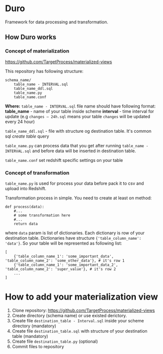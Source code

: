 # Duro
Framework for data processing and transformation.

## How Duro works

### Concept of materialization
https://github.com/TargetProcess/materialized-views

This repository has following structure:

```
schema_name/
    table_name - INTERVAL.sql
    table_name_ddl.sql
    table_name.py
    table_name.conf
```

**Where:**
`table_name - INTERVAL.sql` file name should have following format:
**table_name** - name of your table inside scheme
**interval** - time interval for update (e.g `changes — 24h.sql` means your table `changes` will be updated every 24 hour)

`table_name_ddl.sql` - file with structure og destination table. It's common sql *create table* query

`table_name.py` can process data that you get after running `table_name - INTERVAL.sql` and before data will be inserted in destination table.

`table_name.conf` set redshift specific settings on your table

### Concept of transformation

`table_name.py` is used for process your data before pack it to csv and upload into Redshift.

Transformation process in simple. You need to create at least on method:

```
def process(data):
    #...
    # some transformation here
    #...
    return data
```

where `data` param is list of dictionaries. Each dictionary is row of your destination table. Dictionaries have structure `{'table_column_name': 'data'}`.
So your table will be represented as following list:
```
[
    {'table_column_name_1': 'some_important_data', 'table_column_name_2': 'some_other_data'}, # it's row 1
    {'table_column_name_1': 'some_important_data_2', 'table_column_name_2': 'super_value'}, # it's row 2
    ...
]
```


# How to add your materialization view 

1. Clone repository:
https://github.com/TargetProcess/materialized-views
2. Create directory (schema name) or use existed derictory.
3. Create file `destination_table - Interval.sql` inside your scheme directory (mandatory)
4. Create file `destination_table.sql` with structure of your destination table (mandatory)
5. Create file `destination_table.py` (optional)
6. Commit files to repository


